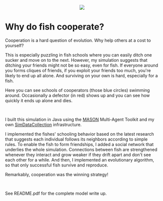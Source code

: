 <p align="center">
  <img src="https://github.com/ablonder/familiarModel/blob/main/video.gif" />
</p>

# Why do fish cooperate?

Cooperation is a hard question of evolution. Why help others at a cost to yourself?

This is especially puzzling in fish schools where you can easily ditch one sucker and move on to the next. However, my simulation suggests that ditching your friends might not be so easy, even for fish. If everyone around you forms cliques of friends, if you exploit your friends too much, you're likely to end up all alone. And surviving on your own is hard, especially for a fish.

Here you can see schools of cooperators (those blue circles) swimming around. Occasionally a defector (in red) shows up and you can see how quickly it ends up alone and dies.

</br>

I built this simulation in Java using the <a href="https://cs.gmu.edu/~eclab/projects/mason/">MASON</a> Multi-Agent Toolkit and my own <a href="https://github.com/ablonder/SimDataCollection">SimDataCollection</a> infrastructure.

I implemented the fishes' schooling behavior based on the latest research that suggests each individual follows its neighbors according to simple rules. To enable the fish to form friendships, I added a social network that underlies the whole simulation. Connections between fish are strengthened whenever they interact and grow weaker if they drift apart and don't see each other for a while. And then, I implemented an evolutionary algorithm, so that only successful fish survive and reproduce.

Remarkably, cooperation was the winning strategy!

</br>

See README.pdf for the complete model write up.
